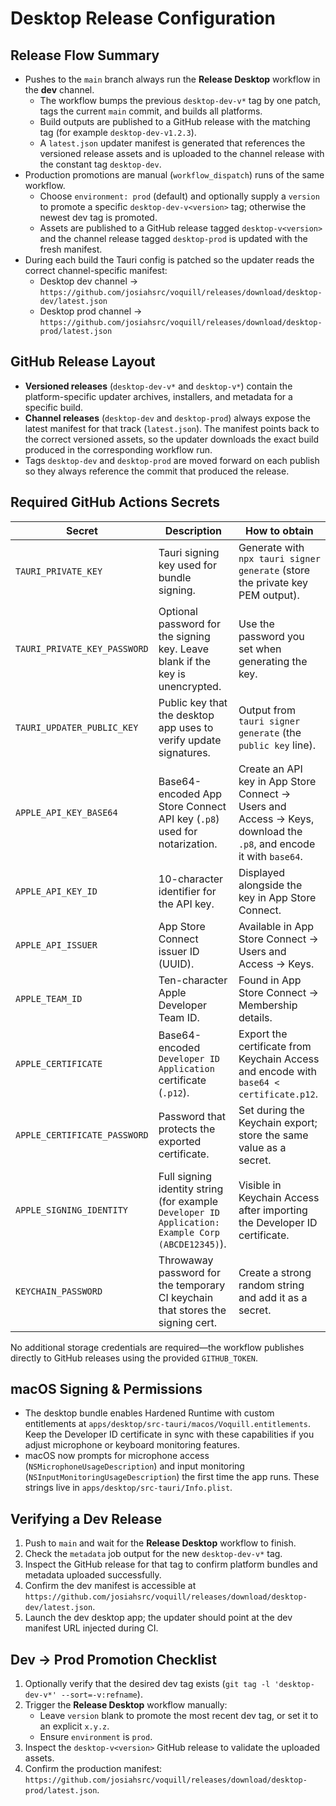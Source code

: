 # Desktop Release Configuration

## Release Flow Summary
- Pushes to the `main` branch always run the **Release Desktop** workflow in the **dev** channel.
  - The workflow bumps the previous `desktop-dev-v*` tag by one patch, tags the current `main` commit, and builds all platforms.
  - Build outputs are published to a GitHub release with the matching tag (for example `desktop-dev-v1.2.3`).
  - A `latest.json` updater manifest is generated that references the versioned release assets and is uploaded to the channel release with the constant tag `desktop-dev`.
- Production promotions are manual (`workflow_dispatch`) runs of the same workflow.
  - Choose `environment: prod` (default) and optionally supply a `version` to promote a specific `desktop-dev-v<version>` tag; otherwise the newest dev tag is promoted.
  - Assets are published to a GitHub release tagged `desktop-v<version>` and the channel release tagged `desktop-prod` is updated with the fresh manifest.
- During each build the Tauri config is patched so the updater reads the correct channel-specific manifest:
  - Desktop dev channel → `https://github.com/josiahsrc/voquill/releases/download/desktop-dev/latest.json`
  - Desktop prod channel → `https://github.com/josiahsrc/voquill/releases/download/desktop-prod/latest.json`

## GitHub Release Layout
- **Versioned releases** (`desktop-dev-v*` and `desktop-v*`) contain the platform-specific updater archives, installers, and metadata for a specific build.
- **Channel releases** (`desktop-dev` and `desktop-prod`) always expose the latest manifest for that track (`latest.json`). The manifest points back to the correct versioned assets, so the updater downloads the exact build produced in the corresponding workflow run.
- Tags `desktop-dev` and `desktop-prod` are moved forward on each publish so they always reference the commit that produced the release.

## Required GitHub Actions Secrets
| Secret | Description | How to obtain |
| --- | --- | --- |
| `TAURI_PRIVATE_KEY` | Tauri signing key used for bundle signing. | Generate with `npx tauri signer generate` (store the private key PEM output). |
| `TAURI_PRIVATE_KEY_PASSWORD` | Optional password for the signing key. Leave blank if the key is unencrypted. | Use the password you set when generating the key. |
| `TAURI_UPDATER_PUBLIC_KEY` | Public key that the desktop app uses to verify update signatures. | Output from `tauri signer generate` (the `public key` line). |
| `APPLE_API_KEY_BASE64` | Base64-encoded App Store Connect API key (`.p8`) used for notarization. | Create an API key in App Store Connect → Users and Access → Keys, download the `.p8`, and encode it with `base64`. |
| `APPLE_API_KEY_ID` | 10-character identifier for the API key. | Displayed alongside the key in App Store Connect. |
| `APPLE_API_ISSUER` | App Store Connect issuer ID (UUID). | Available in App Store Connect → Users and Access → Keys. |
| `APPLE_TEAM_ID` | Ten-character Apple Developer Team ID. | Found in App Store Connect → Membership details. |
| `APPLE_CERTIFICATE` | Base64-encoded `Developer ID Application` certificate (`.p12`). | Export the certificate from Keychain Access and encode with `base64 < certificate.p12`. |
| `APPLE_CERTIFICATE_PASSWORD` | Password that protects the exported certificate. | Set during the Keychain export; store the same value as a secret. |
| `APPLE_SIGNING_IDENTITY` | Full signing identity string (for example `Developer ID Application: Example Corp (ABCDE12345)`). | Visible in Keychain Access after importing the Developer ID certificate. |
| `KEYCHAIN_PASSWORD` | Throwaway password for the temporary CI keychain that stores the signing cert. | Create a strong random string and add it as a secret. |

No additional storage credentials are required—the workflow publishes directly to GitHub releases using the provided `GITHUB_TOKEN`.

## macOS Signing & Permissions
- The desktop bundle enables Hardened Runtime with custom entitlements at `apps/desktop/src-tauri/macos/Voquill.entitlements`. Keep the Developer ID certificate in sync with these capabilities if you adjust microphone or keyboard monitoring features.
- macOS now prompts for microphone access (`NSMicrophoneUsageDescription`) and input monitoring (`NSInputMonitoringUsageDescription`) the first time the app runs. These strings live in `apps/desktop/src-tauri/Info.plist`.

## Verifying a Dev Release
1. Push to `main` and wait for the **Release Desktop** workflow to finish.
2. Check the `metadata` job output for the new `desktop-dev-v*` tag.
3. Inspect the GitHub release for that tag to confirm platform bundles and metadata uploaded successfully.
4. Confirm the dev manifest is accessible at `https://github.com/josiahsrc/voquill/releases/download/desktop-dev/latest.json`.
5. Launch the dev desktop app; the updater should point at the dev manifest URL injected during CI.

## Dev → Prod Promotion Checklist
1. Optionally verify that the desired dev tag exists (`git tag -l 'desktop-dev-v*' --sort=-v:refname`).
2. Trigger the **Release Desktop** workflow manually:
   - Leave `version` blank to promote the most recent dev tag, or set it to an explicit `x.y.z`.
   - Ensure `environment` is `prod`.
3. Inspect the `desktop-v<version>` GitHub release to validate the uploaded assets.
4. Confirm the production manifest: `https://github.com/josiahsrc/voquill/releases/download/desktop-prod/latest.json`.
